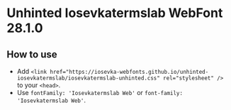 # Unhinted Iosevkatermslab WebFont 28.1.0

## How to use

- Add `<link href="https://iosevka-webfonts.github.io/unhinted-iosevkatermslab/iosevkatermslab-unhinted.css" rel="stylesheet" />` to your `<head>`.
- Use `fontFamily: 'Iosevkatermslab Web'` or `font-family: 'Iosevkatermslab Web'`.
